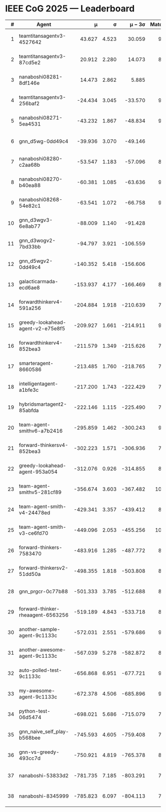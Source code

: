# IEEE CoG 2025 — Leaderboard

| # | Agent | μ | σ | μ − 3σ | Matches | Updated |
|---:|---|---:|---:|---:|---:|---|
| 1 | teamtitansagentv3-4527642 | 43.627 | 4.523 | 30.059 | 9576 | 2025-08-31 03:36 |
| 2 | teamtitansagentv3-87cd5e2 | 20.912 | 2.280 | 14.073 | 8658 | 2025-08-31 03:36 |
| 3 | nanaboshi08281-8df146e | 14.473 | 2.862 | 5.885 | 376 | 2025-08-31 03:36 |
| 4 | teamtitansagentv3-256baf2 | -24.434 | 3.045 | -33.570 | 9454 | 2025-08-31 03:36 |
| 5 | nanaboshi08271-5ea4531 | -43.232 | 1.867 | -48.834 | 9338 | 2025-08-31 03:36 |
| 6 | gnn_d5wg-0dd49c4 | -39.936 | 3.070 | -49.146 | 200 | 2025-08-31 03:36 |
| 7 | nanaboshi08280-c2aa68b | -53.547 | 1.183 | -57.096 | 8778 | 2025-08-31 03:36 |
| 8 | nanaboshi08270-b40ea88 | -60.381 | 1.085 | -63.636 | 9380 | 2025-08-31 03:36 |
| 9 | nanaboshi08268-54e82c1 | -63.541 | 1.072 | -66.758 | 9140 | 2025-08-31 03:36 |
| 10 | gnn_d3wgv3-6e8ab77 | -88.009 | 1.140 | -91.428 | 258 | 2025-08-31 03:36 |
| 11 | gnn_d3wogv2-7bd33bb | -94.797 | 3.921 | -106.559 | 414 | 2025-08-31 03:36 |
| 12 | gnn_d5wgv2-0dd49c4 | -140.352 | 5.418 | -156.606 | 306 | 2025-08-31 03:36 |
| 13 | galacticarmada-ecd6ae8 | -153.937 | 4.177 | -166.469 | 8780 | 2025-08-31 03:36 |
| 14 | forwardthinkerv4-591a256 | -204.884 | 1.918 | -210.639 | 7748 | 2025-08-31 03:36 |
| 15 | greedy-lookahead-agent-v2-e75e8f5 | -209.927 | 1.661 | -214.911 | 9520 | 2025-08-31 03:36 |
| 16 | forwardthinkerv4-852bea3 | -211.579 | 1.349 | -215.626 | 7579 | 2025-08-31 03:36 |
| 17 | smarteragent-8660586 | -213.485 | 1.760 | -218.765 | 7693 | 2025-08-31 03:36 |
| 18 | intelligentagent-a1bfe3c | -217.200 | 1.743 | -222.429 | 7727 | 2025-08-31 03:36 |
| 19 | hybridsmartagent2-85abfda | -222.146 | 1.115 | -225.490 | 7984 | 2025-08-31 03:36 |
| 20 | team-agent-smithv6-a7b2416 | -295.859 | 1.462 | -300.243 | 9780 | 2025-08-31 03:36 |
| 21 | forward-thinkersv4-852bea3 | -302.223 | 1.571 | -306.936 | 7455 | 2025-08-31 03:36 |
| 22 | greedy-lookahead-agent-953a054 | -312.076 | 0.926 | -314.855 | 8508 | 2025-08-31 03:36 |
| 23 | team-agent-smithv5-281cf89 | -356.674 | 3.603 | -367.482 | 10040 | 2025-08-31 03:36 |
| 24 | team-agent-smith-v4-24478ed | -429.341 | 3.357 | -439.412 | 8678 | 2025-08-31 03:36 |
| 25 | team-agent-smith-v3-ce6fd70 | -449.096 | 2.053 | -455.256 | 10338 | 2025-08-31 03:36 |
| 26 | forward-thinkers-7583470 | -483.916 | 1.285 | -487.772 | 8760 | 2025-08-31 03:36 |
| 27 | forward-thinkersv2-51dd50a | -498.355 | 1.818 | -503.808 | 8416 | 2025-08-31 03:36 |
| 28 | gnn_prgcr-0c77b88 | -501.333 | 3.785 | -512.688 | 8510 | 2025-08-31 03:36 |
| 29 | forward-thinker-rheaagent-6563256 | -519.189 | 4.843 | -533.718 | 8064 | 2025-08-31 03:36 |
| 30 | another-sample-agent-9c1133c | -572.031 | 2.551 | -579.686 | 9240 | 2025-08-31 03:36 |
| 31 | another-awesome-agent-9c1133c | -567.039 | 5.278 | -582.872 | 8680 | 2025-08-31 03:36 |
| 32 | auto-polled-test-9c1133c | -656.868 | 6.951 | -677.721 | 9300 | 2025-08-31 03:36 |
| 33 | my-awesome-agent-9c1133c | -672.378 | 4.506 | -685.896 | 9140 | 2025-08-31 03:36 |
| 34 | python-test-06d5474 | -698.021 | 5.686 | -715.079 | 7780 | 2025-08-31 03:36 |
| 35 | gnn_naive_self_play-b568bee | -745.593 | 4.605 | -759.408 | 7960 | 2025-08-31 03:36 |
| 36 | gnn-vs-greedy-493cc7d | -750.921 | 4.819 | -765.378 | 8100 | 2025-08-31 03:36 |
| 37 | nanaboshi-53833d2 | -781.735 | 7.185 | -803.291 | 7120 | 2025-08-31 03:36 |
| 38 | nanaboshi-8345999 | -785.823 | 6.097 | -804.113 | 7850 | 2025-08-31 03:36 |
